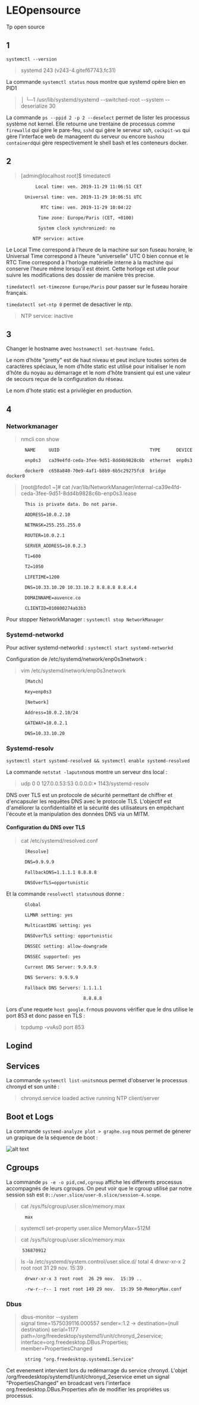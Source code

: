 # LEOpensource
Tp open source

## 1
`systemctl --version`
> systemd 243 (v243-4.gitef67743.fc31)


La commande `systemctl status` nous montre que systemd opère bien en PID1
> │ └─1 /usr/lib/systemd/systemd --switched-root --system --deserialize 30
           
La commande `ps --ppid 2 -p 2 --deselect` permet de lister les processus système not kernel. Elle retourne une trentaine de processus comme `firewalld` qui gère le pare-feu, `sshd` qui gère le serveur ssh, `cockpit-ws` qui gère l'interface web de manageent du serveur ou encore `bash`ou `containerd`qui gère respectivement le shell bash et les conteneurs docker.

## 2

> [admin@localhost root]$ timedatectl

               Local time: ven. 2019-11-29 11:06:51 CET

           Universal time: ven. 2019-11-29 10:06:51 UTC

                 RTC time: ven. 2019-11-29 10:04:22

                Time zone: Europe/Paris (CET, +0100)
                
                System clock synchronized: no
                
              NTP service: active




Le Local Time correspond à l'heure de la machine sur son fuseau horaire, le Universal Time correspond à l'heure  "universelle" UTC 0 bien connue et le RTC Time correspond à l'horloge matérielle interne à la machine qui conserve l'heure même lorsqu'il est éteint. Cette horloge est utile pour suivre les modifications des dossier de manière très precise.

`timedatectl set-timezone Europe/Paris` pour passer sur le fuseau horaire français.

`timedatectl set-ntp 0` permet de desactiver le ntp.
> NTP service: inactive


## 3 

Changer le hostname avec `hostnamectl set-hostname fedo1`.

Le nom d’hôte "pretty" est de haut niveau et peut inclure toutes sortes de caractères spéciaux, le nom d’hôte static est utilisé pour initialiser le nom d’hôte du noyau au démarrage et le nom d’hôte transient qui est une valeur de secours reçue de la configuration du réseau.

Le nom d'hote static est a privilégier en production.

## 4

### Networkmanager

> nmcli con show

           NAME     UUID                                  TYPE      DEVICE
 
           enp0s3   ca39e4fd-ceda-3fee-9d51-8dd4b9828c6b  ethernet  enp0s3
 
           docker0  c658a840-70e9-4af1-b8b9-6b5c29275fc8  bridge    docker0
 
 
> [root@fedo1 ~]#  cat /var/lib/NetworkManager/internal-ca39e4fd-ceda-3fee-9d51-8dd4b9828c6b-enp0s3.lease

           This is private data. Do not parse.

           ADDRESS=10.0.2.10

           NETMASK=255.255.255.0

           ROUTER=10.0.2.1

           SERVER_ADDRESS=10.0.2.3

           T1=600

           T2=1050

           LIFETIME=1200

           DNS=10.33.10.20 10.33.10.2 8.8.8.8 8.8.4.4

           DOMAINNAME=auvence.co

           CLIENTID=010800274ab3b3

Pour stopper NetworkManager : `systemctl stop NetworkManager`

### Systemd-networkd

Pour activer systemd-networkd : `systemctl start systemd-networkd`

Configuration de /etc/systemd/network/enp0s3network :

> vim /etc/systemd/network/enp0s3network

           [Match]

           Key=enp0s3

           [Network]
           
           Address=10.0.2.10/24
           
           GATEWAY=10.0.2.1
           
           DNS=10.33.10.20



### Systemd-resolv

`systemctl start systemd-resolved && systemctl enable systemd-resolved`

La commande `netstat -laputn`nous montre un serveur dns local :

> udp        0      0 127.0.0.53:53           0.0.0.0:*                           1143/systemd-resolv

DNS over TLS est un protocole de sécurité permettant de chiffrer et d'encapsuler les requêtes DNS avec le protocole TLS. L'objectif est d'améliorer la confidentialité et la sécurité des utilisateurs en empêchant l'écoute et la manipulation des données DNS via un MITM.

#### Configuration du DNS over TLS 

> cat /etc/systemd/resolved.conf

           [Resolve]
           
           DNS=9.9.9.9
           
           FallbackDNS=1.1.1.1 8.8.8.8

           DNSOverTLS=opportunistic

Et la commande `resolvectl status`nous donne :
>          
           Global

           LLMNR setting: yes
       
           MulticastDNS setting: yes
           
           DNSOverTLS setting: opportunistic
           
           DNSSEC setting: allow-downgrade
           
           DNSSEC supported: yes
           
           Current DNS Server: 9.9.9.9
           
           DNS Servers: 9.9.9.9
           
           Fallback DNS Servers: 1.1.1.1
           
                                 8.8.8.8

Lors d'une requete `host google.fr`nous pouvons vérifier que le dns utilise le port 853 et donc passe en TLS :

> tcpdump -vvAs0 port 853



## Logind

## Services

La commande `systemctl list-units`nous permet d'observer le processus chronyd et son unité :
> chronyd.service                                                                          loaded active running   NTP client/server

## Boot et Logs

La commande `systemd-analyze plot > graphe.svg` nous permet de génerer un grapique de la séquence de boot :

![alt text](https://github.com/LPresence/LEOpensource/blob/master/graphe.svg "graphe séquence boot 1")

## Cgroups

La commande `ps -e -o pid,cmd,cgroup` affiche les differents processus accompagnés de leurs cgroups. On peut voir que le cgroup utilisé par notre session ssh est `0::/user.slice/user-0.slice/session-4.scope`.

> cat /sys/fs/cgroup/user.slice/memory.max

           max

> systemctl set-property user.slice MemoryMax=512M

> cat /sys/fs/cgroup/user.slice/memory.max
          
          536870912
          
> ls -la /etc/systemd/system.control/user.slice.d/
           total 4
           drwxr-xr-x 2 root root  31 29 nov.  15:39 .
           
           drwxr-xr-x 3 root root  26 29 nov.  15:39 ..
           
           -rw-r--r-- 1 root root 149 29 nov.  15:39 50-MemoryMax.conf
           
### Dbus

> dbus-monitor --system      
           signal time=1575039116.000557 sender=:1.2 -> destination=(null destination) serial=1177 path=/org/freedesktop/systemd1/unit/chronyd_2eservice; interface=org.freedesktop.DBus.Properties; member=PropertiesChanged

           string "org.freedesktop.systemd1.Service"
           
Cet evenement intervient lors du redémarrage du service chronyd. L'objet /org/freedesktop/systemd1/unit/chronyd_2eservice emet un signal "PropertiesChanged" en broadcast vers l'interface org.freedesktop.DBus.Properties afin de modifier les propriétes us processus. 

